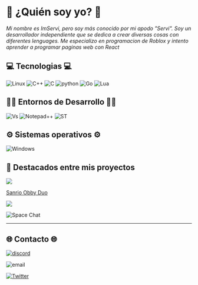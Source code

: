 # 👤 ¿Quién soy yo? 👤

*Mi nombre es ImServi, pero soy más conocido por mi apodo "Servi". Soy un desarrollador independiente que se dedica a crear diversas cosas con diferentes lenguages. Me especializo en programacion de Roblox y intento aprender a programar paginas web con React*

## 💻 Tecnologias 💻

![Linux](https://img.shields.io/badge/Linux-FCC624?style=for-the-badge&logo=linux&logoColor=black)   ![C++](https://img.shields.io/badge/C%2B%2B-00599C?style=for-the-badge&logo=c%2B%2B&logoColor=white)
![C](https://img.shields.io/badge/C-00599C?style=for-the-badge&logo=c&logoColor=white)        ![python](https://img.shields.io/badge/Python-14354C?style=for-the-badge&logo=python&logoColor=white)
![Go](https://img.shields.io/badge/Go-00ADD8?style=for-the-badge&logo=go&logoColor=white)     ![Lua](https://img.shields.io/badge/Lua-2C2D72?style=for-the-badge&logo=lua&logoColor=white)

## 👨‍💻 Entornos de Desarrollo 👨‍💻
![Vs](https://img.shields.io/badge/Visual_Studio_Code-0078D4?style=for-the-badge&logo=visual%20studio%20code&logoColor=white)    ![Notepad++](https://img.shields.io/badge/Notepad++-90E59A.svg?style=for-the-badge&logo=notepad%2B%2B&logoColor=black)
![ST](https://img.shields.io/badge/sublime-text)

## ⚙️ Sistemas operativos ⚙️
![Windows](https://img.shields.io/badge/Windows-0078D6?style=for-the-badge&logo=windows&logoColor=white)

## 🌟 Destacados entre mis proyectos

<img src="https://i.imgur.com/HyQ6vdf.png">

[Sanrio Obby Duo](https://www.roblox.com/games/15036682980/Sanrio-Obby-Duo-FAN-GAME)

<img src="https://i.imgur.com/yCCfTNA.png">

![Space Chat](https://www.roblox.com/games/9772822007/Space-Chat-Hangout)

----

## 🌐 Contacto 🌐
[![discord](https://img.shields.io/badge/Discord-ImServi-a?style=plastic&logo=discord&logoColor=white&labelColor=black&color=7289DA)](https://discord.com/users/595397501767516160)

![email](https://img.shields.io/badge/Gmail-servicrackgames%40gmail.com-a?style=plastic&logo=gmail&logoColor=white&labelColor=black&color=8B89CC)

[![Twitter](https://img.shields.io/badge/Twitter-@ServiCrackGames-a?style=plastic&logo=twitter&logoColor=white&labelColor=black&color=1DA1F2)](https://twitter.com/Euronymou51)
